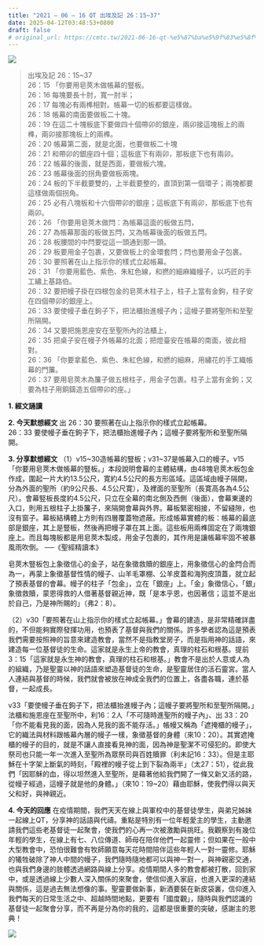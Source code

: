 ```yaml
---
title: "2021 – 06 – 16 QT 出埃及記 26：15~37"
date: 2025-04-12T03:48:53+0800
draft: false
# original_url: https://cmtc.tw/2021-06-16-qt-%e5%87%ba%e5%9f%83%e5%8f%8a%e8%a8%98-26%ef%bc%9a1537
---
```


![](/images/qt.jpg)
> 出埃及記 26：15\~37  
> 26：15 「你要用皂莢木做帳幕的豎板。  
> 26：16 每塊要長十肘，寬一肘半；  
> 26：17 每塊必有兩榫相對。帳幕一切的板都要這樣做。  
> 26：18 帳幕的南面要做板二十塊。  
> 26：19 在這二十塊板底下要做四十個帶卯的銀座，兩卯接這塊板上的兩榫，兩卯接那塊板上的兩榫。  
> 26：20 帳幕第二面，就是北面，也要做板二十塊  
> 26：21 和帶卯的銀座四十個；這板底下有兩卯，那板底下也有兩卯。  
> 26：22 帳幕的後面，就是西面，要做板六塊。  
> 26：23 帳幕後面的拐角要做板兩塊。  
> 26：24 板的下半截要雙的，上半截要整的，直頂到第一個環子；兩塊都要這樣做兩個拐角。  
> 26：25 必有八塊板和十六個帶卯的銀座；這板底下有兩卯，那板底下也有兩卯。  
> 26：26 「你要用皂莢木做閂：為帳幕這面的板做五閂，  
> 26：27 為帳幕那面的板做五閂，又為帳幕後面的板做五閂。  
> 26：28 板腰間的中閂要從這一頭通到那一頭。  
> 26：29 板要用金子包裹，又要做板上的金環套閂；閂也要用金子包裹。  
> 26：30 要照著在山上指示你的樣式立起帳幕。  
> 26：31 「你要用藍色、紫色、朱紅色線，和撚的細麻織幔子，以巧匠的手工繡上基路伯。  
> 26：32 要把幔子掛在四根包金的皂莢木柱子上，柱子上當有金鉤，柱子安在四個帶卯的銀座上。  
> 26：33 要使幔子垂在鉤子下，把法櫃抬進幔子內；這幔子要將聖所和至聖所隔開。  
> 26：34 又要把施恩座安在至聖所內的法櫃上，  
> 26：35 把桌子安在幔子外帳幕的北面；把燈臺安在帳幕的南面，彼此相對。  
> 26：36 「你要拿藍色、紫色、朱紅色線，和撚的細麻，用繡花的手工織帳幕的門簾。  
> 26：37 要用皂莢木為簾子做五根柱子，用金子包裹。柱子上當有金鉤；又要為柱子用銅鑄造五個帶卯的座。」

**1. 經文誦讀**

**2.  今天默想經文**
出 26：30 要照著在山上指示你的樣式立起帳幕。  
26：33 要使幔子垂在鉤子下，把法櫃抬進幔子內；這幔子要將聖所和至聖所隔開。

**3. 分享默想經文**
（1）v15\~30造帳幕的豎板；v31\~37是帳幕入口的幔子。v15 「你要用皂莢木做帳幕的豎板。」本段說明會幕的主體結構，由48塊皂莢木板包金作成，圍起一片大約13.5公尺，寛約4.5公尺的長方形區域。這區域由幔子隔開，分為外面的聖所（約9公尺長、4.5公尺寛），及裡面的至聖所（長寛高各為4.5公尺）。會幕竪板長度約4.5公尺，只立在全幕的南北側及西側（後面），會幕東邊的入口，則用五根柱子上掛簾子，來隔開會幕與外界。幕板緊密相接，不留縫隙，也沒有窗子。幕板結構體上方則有四層覆蓋物遮蔽。形成帳幕實體的板：帳幕的最底部是銀座，其上是豎板，然後再把幔子罩在其上面。這些板用兩榫固定在了兩塊銀座上。而且每塊板都是用皂莢木製成，用金子包裹的，其作用是讓帳幕牢固不被暴風雨吹倒。 ──《聖經精讀本》

皂莢木豎板包上象徵信心的金子，站在象徵救贖的銀座上，用象徵信心的金閂合而為一，再蒙上象徵基督性情的幔子、山羊毛罩棚、公羊皮蓋和海狗皮頂蓋，就立起了預表基督的會幕。幔子的柱子「包金」，立在「銀座」上。「金」象徵信心，「銀」象徵救贖，蒙恩得救的人借著基督親近神，既「是本乎恩，也因著信；這並不是出於自己，乃是神所賜的」（弗2：8）。

（2）v30「要照著在山上指示你的樣式立起帳幕。」會幕的建造，是非常精確詳盡的，不但能夠實際發揮功用，也預表了基督與我們的關係。許多學者認為這是預表我們需要按照神的旨意來建造教會，當然不是指教堂房子，而是指用神的話語，來建造每一位基督徒的生命。這家就是永生上帝的教會，真理的柱石和根基。提前3：15「這家就是永生神的教會，真理的柱石和根基。」教會不是出於人意或人為的組織，乃是聖靈以神的話語來塑造基督徒的生命，是聖靈居住的活石靈宮。當人人連結與基督的時候，我們就會被放在神成全我們的位置上，各盡各職，連於基督，一起成長。

v33「要使幔子垂在鉤子下，把法櫃抬進幔子內；這幔子要將聖所和至聖所隔開。」法櫃和施恩座在至聖所中，利16：2人「不可隨時進聖所的幔子內」、出 33：20「你不能看見我的面，因為人見我的面不能存活。」帳幔又稱為「遮掩櫃的幔子」，它的織法與材料跟帳幕內層的幔子一樣，象徵基督的身體（來10：20）。其實遮掩櫃的幔子的目的，就是不讓人直接看見神的面，因為神是聖潔不可侵犯的。即使大祭司也只能一年一次進入至聖所為眾祭司與百姓贖罪（利未記16：33）。但是主耶穌在十字架上斷氣的時刻，「殿裡的幔子從上到下裂為兩半」（太27：51），從此我們「因耶穌的血，得以坦然進入至聖所，是藉著他給我們開了一條又新又活的路，從幔子經過，這幔子就是他的身體。」（來10：19\~20）藉由耶穌，使我們得以與天父和好，與神親近。

**4. 今天的回應**
在疫情期間，我們天天在線上與軍校中的基督徒學生，與弟兄姊妹一起線上QT，分享神的話語與代禱。重點是特別有一位年輕愛主的學生，主動邀請我們這些老基督徒一起聚會，使我們的心再一次被激勵與挑旺。我觀察到有幾位年輕的學生，在線上有七、八位傳道、師母在陪伴他們一起靈修；但如果在一般中大型教會中，恐怕很難會有牧師願意每天花時間陪伴這些年輕人一對一靈修。耶穌的犧牲破除了神人中間的幔子，我們隨時隨地都可以與神一對一，與神親密交通，也與我們身邊的肢體透過網路與線上分享。疫情期間人多的教會都被打散，回到家中，或是透過線上少數人深入關係的來聚會，使信仰進入家庭，也進入更深的連結與關係，這是過去無法想像的事。聖靈要做新事，新酒要裝在新皮袋裏，信仰進入我們每天的日常生活之中、超越時間地點，更要有「國度觀」，隨時與我們認識的基督徒一起聚會分享，而不再是分為你的我的，這都是很重要的突破，感謝主的恩典！

![](/images/1-1.jpg)
